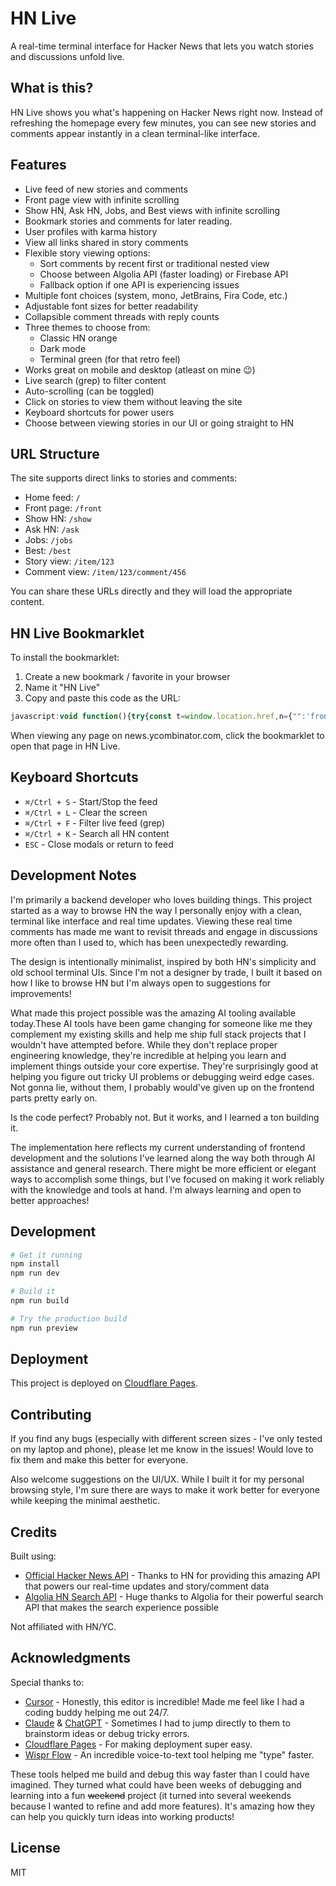 # HN Live

A real-time terminal interface for Hacker News that lets you watch stories and discussions unfold live.

## What is this?

HN Live shows you what's happening on Hacker News right now. Instead of refreshing the homepage every few minutes, you can see new stories and comments appear instantly in a clean terminal-like interface.

## Features

- Live feed of new stories and comments
- Front page view with infinite scrolling
- Show HN, Ask HN, Jobs, and Best views with infinite scrolling
- Bookmark stories and comments for later reading.
- User profiles with karma history
- View all links shared in story comments
- Flexible story viewing options:
  - Sort comments by recent first or traditional nested view
  - Choose between Algolia API (faster loading) or Firebase API
  - Fallback option if one API is experiencing issues
- Multiple font choices (system, mono, JetBrains, Fira Code, etc.)
- Adjustable font sizes for better readability
- Collapsible comment threads with reply counts
- Three themes to choose from:
  - Classic HN orange
  - Dark mode
  - Terminal green (for that retro feel)
- Works great on mobile and desktop (atleast on mine 😉)
- Live search (grep) to filter content
- Auto-scrolling (can be toggled)
- Click on stories to view them without leaving the site
- Keyboard shortcuts for power users
- Choose between viewing stories in our UI or going straight to HN

## URL Structure

The site supports direct links to stories and comments:

- Home feed: `/`
- Front page: `/front`
- Show HN: `/show`
- Ask HN: `/ask`
- Jobs: `/jobs`
- Best: `/best`
- Story view: `/item/123`
- Comment view: `/item/123/comment/456`

You can share these URLs directly and they will load the appropriate content.

## HN Live Bookmarklet

To install the bookmarklet:

1. Create a new bookmark / favorite in your browser
2. Name it "HN Live"
3. Copy and paste this code as the URL:
```javascript
javascript:void function(){try{const t=window.location.href,n={"":'front',news:'front',show:'show',ask:'ask',jobs:'jobs',best:'best'};if(!t||t==='about:blank'||t.startsWith('chrome://')||t.startsWith('about:')||t==='undefined'||t===window.location.origin+'/'||t===window.location.origin){window.location.href='https://hn.live';return}if(!t.includes('news.ycombinator.com')){window.location.href='https://hn.live';return}const e=/item\?id=(\d+)/.exec(t);if(e&&e[1]){window.open(`https://hn.live/item/${e[1]}`,%27_blank%27);return}const i=new URL(t).pathname.replace(%27/%27,%27%27);if(i in n){window.open(`https://hn.live/${n[i]}`,%27_blank%27);return}if(confirm("This doesn%27t appear to be a supported Hacker News page. Would you like to go to HN Live?")){window.location.href=%27https://hn.live%27}}catch(e){window.location.href=%27https://hn.live%27}}();
```

When viewing any page on news.ycombinator.com, click the bookmarklet to open that page in HN Live.

## Keyboard Shortcuts

- `⌘/Ctrl + S` - Start/Stop the feed
- `⌘/Ctrl + L` - Clear the screen
- `⌘/Ctrl + F` - Filter live feed (grep)
- `⌘/Ctrl + K` - Search all HN content
- `ESC` - Close modals or return to feed

## Development Notes

I'm primarily a backend developer who loves building things. This project started as a way to browse HN the way I personally enjoy with a clean, terminal like interface and real time updates. Viewing these real time comments has made me want to revisit threads and engage in discussions more often than I used to, which has been unexpectedly rewarding.

The design is intentionally minimalist, inspired by both HN's simplicity and old school terminal UIs. Since I'm not a designer by trade, I built it based on how I like to browse HN but I'm always open to suggestions for improvements!

What made this project possible was the amazing AI tooling available today.These AI tools have been game changing for someone like me  they complement my existing skills and help me ship full stack projects that I wouldn't have attempted before. While they don't replace proper engineering knowledge, they're incredible at helping you learn and implement things outside your core expertise. They're surprisingly good at helping you figure out tricky UI problems or debugging weird edge cases. Not gonna lie, without them, I probably would've given up on the frontend parts pretty early on.

Is the code perfect? Probably not. But it works, and I learned a ton building it. 

The implementation here reflects my current understanding of frontend development and the solutions I've learned along the way both through AI assistance and general research. There might be more efficient or elegant ways to accomplish some things, but I've focused on making it work reliably with the knowledge and tools at hand. I'm always learning and open to better approaches!

## Development

```bash
# Get it running
npm install
npm run dev

# Build it
npm run build

# Try the production build
npm run preview
```

## Deployment

This project is deployed on [Cloudflare Pages](https://pages.cloudflare.com/).

## Contributing

If you find any bugs (especially with different screen sizes - I've only tested on my laptop and phone), please let me know in the issues! Would love to fix them and make this better for everyone.

Also welcome suggestions on the UI/UX. While I built it for my personal browsing style, I'm sure there are ways to make it work better for everyone while keeping the minimal aesthetic.

## Credits

Built using:
- [Official Hacker News API](https://github.com/HackerNews/API) - Thanks to HN for providing this amazing API that powers our real-time updates and story/comment data
- [Algolia HN Search API](https://hn.algolia.com/api) - Huge thanks to Algolia for their powerful search API that makes the search experience possible

Not affiliated with HN/YC.

## Acknowledgments

Special thanks to:
- [Cursor](https://cursor.com/) - Honestly, this editor is incredible! Made me feel like I had a coding buddy helping me out 24/7.
- [Claude](https://anthropic.com/claude) & [ChatGPT](https://chat.openai.com) - Sometimes I had to jump directly to them to brainstorm ideas or debug tricky errors.
- [Cloudflare Pages](https://pages.cloudflare.com/) - For making deployment super easy.
- [Wispr Flow](https://wisprflow.ai/) - An incredible voice-to-text tool helping me "type" faster.

These tools helped me build and debug this way faster than I could have imagined. They turned what could have been weeks of debugging and learning into a fun ~~weekend~~ project (it turned into several weekends because I wanted to refine and add more features). It's amazing how they can help you quickly turn ideas into working products!

## License

MIT
